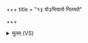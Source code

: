+++
title = "१३ यो३भियातो निलयते"

+++
<details><summary>मूलम् (VS)</summary>

यो॒३॒॑भिया॑तो नि॒लय॑ते॒ त्वां रु॑द्र नि॒चिकी॑र्षति।  
प॒श्चाद॑नु॒प्रयु॑ङ्क्षे॒ तं वि॒द्धस्य॑ पद॒नीरि॑व ॥
</details>